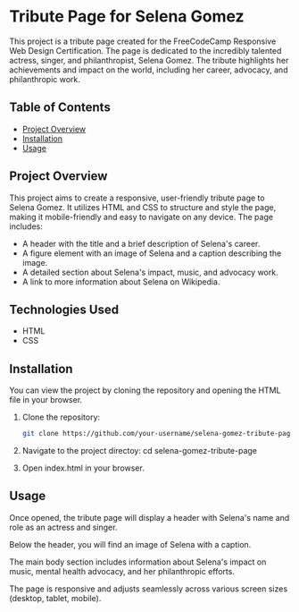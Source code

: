 # Tribute Page for Selena Gomez

This project is a tribute page created for the FreeCodeCamp Responsive Web Design Certification. The page is dedicated to the incredibly talented actress, singer, and philanthropist, Selena Gomez. The tribute highlights her achievements and impact on the world, including her career, advocacy, and philanthropic work.

## Table of Contents
- [Project Overview](#project-overview)
- [Installation](#installation)
- [Usage](#usage)

## Project Overview

This project aims to create a responsive, user-friendly tribute page to Selena Gomez. It utilizes HTML and CSS to structure and style the page, making it mobile-friendly and easy to navigate on any device. The page includes:

- A header with the title and a brief description of Selena's career.
- A figure element with an image of Selena and a caption describing the image.
- A detailed section about Selena's impact, music, and advocacy work.
- A link to more information about Selena on Wikipedia.

## Technologies Used
- HTML
- CSS

## Installation

You can view the project by cloning the repository and opening the HTML file in your browser.

1. Clone the repository:

   ```bash
   git clone https://github.com/your-username/selena-gomez-tribute-page.git
   
2. Navigate to the project directoy:
   cd selena-gomez-tribute-page
3. Open index.html in your browser.
   
## Usage
Once opened, the tribute page will display a header with Selena's name and role as an actress and singer.

Below the header, you will find an image of Selena with a caption.

The main body section includes information about Selena's impact on music, mental health advocacy, and her philanthropic efforts.

The page is responsive and adjusts seamlessly across various screen sizes (desktop, tablet, mobile).




